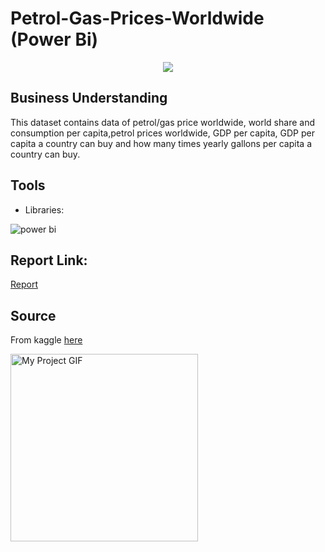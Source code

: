 # Petrol-Gas-Prices-Worldwide (Power Bi)

<div id="header" align="center">
  <img src="https://media.giphy.com/media/eKV3P1IFX185laegIa/giphy.gif"/>
</div>


## Business Understanding 
This dataset contains data of petrol/gas price worldwide, world share and consumption per capita,petrol prices worldwide, GDP per capita, GDP per capita a country can buy and how many times yearly gallons per capita a country can buy.




## Tools
- Libraries: 

![ power bi ](https://img.shields.io/badge/power_bi-D83B01??style=flat&logo=power-bi&logoColor=yallow)




## Report Link: 
[Report](https://app.powerbi.com/view?r=eyJrIjoiZTU0NmZjODQtYjFiZS00NWE4LTk1MzYtNzE0MTc3NDBhMmE2IiwidCI6ImM0YzZmYmM4LTg5YjQtNGRmNy04MzJhLTdjYzJhNmI3OTU4ZiIsImMiOjl9)


## Source
From kaggle [here](https://www.kaggle.com/datasets/zusmani/petrolgas-prices-worldwide)

<p align=”right”>
<img src="Pics/logogif.gif" alt="My Project GIF" width="300" height="300">
</p>
